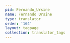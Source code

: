 ```yaml
---
pid: Fernando_Ursine
name: Fernando Ursine
type: translator
order: '164'
layout: tagpage
collection: translator_tags
---
```

